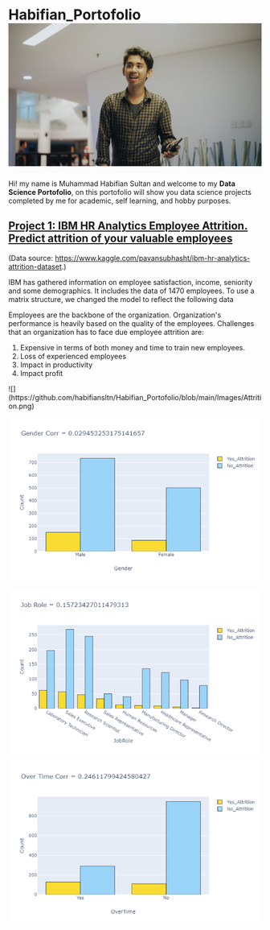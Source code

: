 # Habifian_Portofolio ![](https://github.com/habifiansltn/Habifian_Portofolio/blob/main/Images/250238.jpg)
Hi! my name is Muhammad Habifian Sultan and welcome to my **Data Science Portofolio**, on this portofolio will show you data science projects completed by me for academic, self learning, and hobby purposes.
## [Project 1: IBM HR Analytics Employee Attrition. Predict attrition of your valuable employees](https://github.com/habifiansltn/Fullname-Habifian-_Class-JCDSAH-_FinPro-) 
(Data source: https://www.kaggle.com/pavansubhasht/ibm-hr-analytics-attrition-dataset.)

IBM has gathered information on employee satisfaction, income, seniority and some demographics. It includes the data of 1470 employees. To use a matrix structure, we changed the model to reflect the following data<br>

Employees are the backbone of the organization. Organization's performance is heavily based on the quality of the employees. Challenges that an organization has to face due employee attrition are:

<ol>
<li>Expensive in terms of both money and time to train new employees.</li>
<li>Loss of experienced employees</li>
<li>Impact in productivity</li>
<li>Impact profit</li>
</ol>
![](https://github.com/habifiansltn/Habifian_Portofolio/blob/main/Images/Attrition.png)

![](https://github.com/habifiansltn/Habifian_Portofolio/blob/main/Images/Gender.png)

![](https://github.com/habifiansltn/Habifian_Portofolio/blob/main/Images/JobRole.png)

![](https://github.com/habifiansltn/Habifian_Portofolio/blob/main/Images/Overtime.png)


